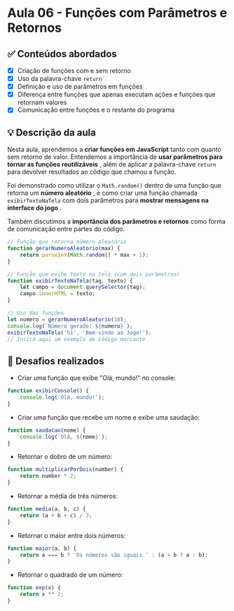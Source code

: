 # Aula 06 - Funções com Parâmetros e Retornos

## ✅ Conteúdos abordados

* [X] Criação de funções com e sem retorno
* [X] Uso da palavra-chave `return`
* [X] Definição e uso de parâmetros em funções
* [X] Diferença entre funções que apenas executam ações e funções que retornam valores
* [X] Comunicação entre funções e o restante do programa

## 💡 Descrição da aula

Nesta aula, aprendemos a **criar funções em JavaScript** tanto com quanto sem retorno de valor. Entendemos a importância de  **usar parâmetros para tornar as funções reutilizáveis** , além de aplicar a palavra-chave `return` para devolver resultados ao código que chamou a função.

Foi demonstrado como utilizar o `Math.random()` dentro de uma função que retorna um  **número aleatório** , e como criar uma função chamada `exibirTextoNaTela` com dois parâmetros para  **mostrar mensagens na interface do jogo** .

Também discutimos a **importância dos parâmetros e retornos** como forma de comunicação entre partes do código.

```javascript
// Função que retorna número aleatório
function gerarNumeroAleatorio(max) {
    return parseInt(Math.random() * max + 1);
}

// Função que exibe texto na tela (com dois parâmetros)
function exibirTextoNaTela(tag, texto) {
    let campo = document.querySelector(tag);
    campo.innerHTML = texto;
}

// Uso das funções
let numero = gerarNumeroAleatorio(10);
console.log(`Número gerado: ${numero}`);
exibirTextoNaTela('h1', 'Bem-vindo ao Jogo!');
// Insira aqui um exemplo de código marcante
```

## 🧩 Desafios realizados

* Criar uma função que exibe "Olá, mundo!" no console:
```javascript
function exibirConsole() {
    console.log('Olá, mundo!');
}
```

* Criar uma função que recebe um nome e exibe uma saudação:

```javascript
function saudacao(nome) {
    console.log(`Olá, ${nome}`);
}
```

* Retornar o dobro de um número:

```javascript
function multiplicarPorDois(number) {
    return number * 2;
}
```

* Retornar a média de três números:

```javascript
function media(a, b, c) {
    return (a + b + c) / 3;
}
```

* Retornar o maior entre dois números:

```javascript
function maior(a, b) {
    return a === b ? 'Os números são iguais.' : (a > b ? a : b);
}
```

* Retornar o quadrado de um número:

```javascript
function exp(x) {
    return x ** 2;
}
```

